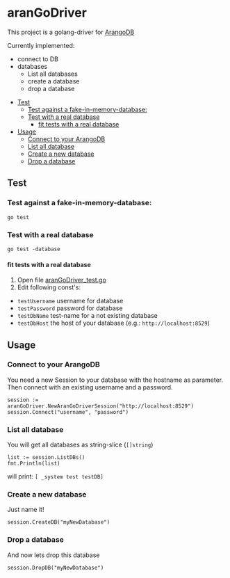 # aranGoDriver

This project is a golang-driver for [ArangoDB](https://www.arangodb.com/)

Currently implemented:
* connect to DB
* databases
  * List all databases
  * create a database
  * drop a database

- [Test](#test)
    - [Test against a fake-in-memory-database:](#test-against-a-fake-in-memory-database)
    - [Test with a real database](#test-with-a-real-database)
        - [fit tests with a real database](#fit-tests-with-a-real-database)
- [Usage](#usage)
    - [Connect to your ArangoDB](#connect-to-your-arangodb)
    - [List all database](#list-all-database)
    - [Create a new database](#create-a-new-database)
    - [Drop a database](#drop-a-database)


## Test

### Test against a fake-in-memory-database:
```
go test
```

### Test with a real database
```
go test -database
```

#### fit tests with a real database

1. Open file [aranGoDriver_test.go](https://github.com/TobiEiss/aranGoDriver/blob/master/aranGoDriver_test.go)
2. Edit following const's:
  * `testUsername` username for database
  * `testPassword` password for database
  * `testDbName` test-name for a not existing database
  * `testDbHost` the host of your database (e.g.: `http://localhost:8529`)

## Usage

### Connect to your ArangoDB

You need a new Session to your database with the hostname as parameter. Then connect with an existing username and a password.
```
session := aranGoDriver.NewAranGoDriverSession("http://localhost:8529")
session.Connect("username", "password")
```

### List all database
You will get all databases as string-slice (`[]string`)
```
list := session.ListDBs()
fmt.Println(list)
```

will print:
`[ _system test testDB]`

### Create a new database
Just name it!
```
session.CreateDB("myNewDatabase")
```

### Drop a database
And now lets drop this database
```
session.DropDB("myNewDatabase")
```
